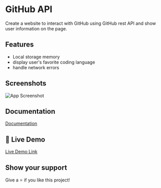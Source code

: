 
# GitHub API

Create a website to interact with GitHub using GitHub rest API and show 
user information on the page.



## Features

- Local storage memory
- display user's favorite coding language
- handle network errors


## Screenshots

![App 
Screenshot](https://github.com/sevdaimany/github-api/blob/master/img/screenshot.png)

## Documentation

[Documentation](https://github.com/sevdaimany/github-api/blob/master/midterm.pdf)

## 🔗 Live Demo
[Live Demo Link](https://sevdaimany.github.io/github-api/)
## Show your support

Give a ⭐️ if you like this project!

